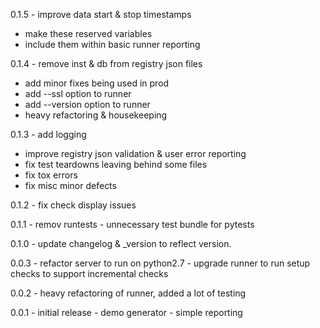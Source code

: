 0.1.5 - improve data start & stop timestamps

   - make these reserved variables
   - include them within basic runner reporting

0.1.4 - remove inst & db from registry json files

   - add minor fixes being used in prod
   - add --ssl option to runner 
   - add --version option to runner
   - heavy refactoring & housekeeping

0.1.3 - add logging 

   - improve registry json validation & user error reporting 
   - fix test teardowns leaving behind some files
   - fix tox errors
   - fix misc minor defects

0.1.2 - fix check display issues

0.1.1 - remov runtests - unnecessary test bundle for pytests

0.1.0 - update changelog & \_version to reflect version.

0.0.3 - refactor server to run on python2.7 
      - upgrade runner to run setup checks to support incremental checks

0.0.2 - heavy refactoring of runner, added a lot of testing

0.0.1 - initial release - demo generator - simple reporting
